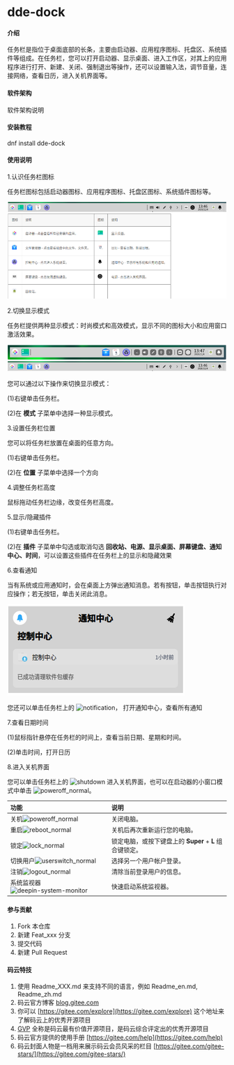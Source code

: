 # dde-dock

#### 介绍
 任务栏是指位于桌面底部的长条，主要由启动器、应用程序图标、托盘区、系统插件等组成。在任务栏，您可以打开启动器、显示桌面、进入工作区，对其上的应用程序进行打开、新建、关闭、强制退出等操作，还可以设置输入法，调节音量，连接网络，查看日历，进入关机界面等。

#### 软件架构
软件架构说明


#### 安装教程

dnf install dde-dock

#### 使用说明

 1.认识任务栏图标

任务栏图标包括启动器图标、应用程序图标、托盘区图标、系统插件图标等。

![20210817112439](./images/20210817112439.png)

2.切换显示模式

任务栏提供两种显示模式：时尚模式和高效模式，显示不同的图标大小和应用窗口激活效果。

![20210817113315](./images/20210817113315.png)

您可以通过以下操作来切换显示模式：

 (1)右键单击任务栏。

  (2)在 **模式** 子菜单中选择一种显示模式。

3.设置任务栏位置

您可以将任务栏放置在桌面的任意方向。

 (1)右键单击任务栏。

 (2)在 **位置** 子菜单中选择一个方向

4.调整任务栏高度

鼠标拖动任务栏边缘，改变任务栏高度。

5.显示/隐藏插件

(1)右键单击任务栏。

(2)在 **插件** 子菜单中勾选或取消勾选 **回收站、电源、显示桌面、屏幕键盘、通知中心、时间**，可以设置这些插件在任务栏上的显示和隐藏效果

6.查看通知

当有系统或应用通知时，会在桌面上方弹出通知消息。若有按钮，单击按钮执行对应操作；若无按钮，单击关闭此消息。

![20210817114321](./images/20210817114321.png)

您还可以单击任务栏上的 ![notification](https://docs.openeuler.org/zh/docs/21.03/docs/desktop/figures/icon101-o.svg)， 打开通知中心，查看所有通知

7.查看日期时间

(1)鼠标指针悬停在任务栏的时间上，查看当前日期、星期和时间。

(2)单击时间，打开日历

8.进入关机界面

您可以单击任务栏上的 ![shutdown](https://docs.openeuler.org/zh/docs/21.03/docs/desktop/figures/icon136-o.svg) 进入关机界面，也可以在启动器的小窗口模式中单击 ![poweroff_normal](https://docs.openeuler.org/zh/docs/21.03/docs/desktop/figures/icon136-o.svg)。

| 功能                                                         | 说明                                                    |
| :----------------------------------------------------------- | :------------------------------------------------------ |
| 关机![poweroff_normal](https://docs.openeuler.org/zh/docs/21.03/docs/desktop/figures/icon136-o.svg) | 关闭电脑。                                              |
| 重启![reboot_normal](https://docs.openeuler.org/zh/docs/21.03/docs/desktop/figures/icon110-o.svg) | 关机后再次重新运行您的电脑。                            |
| 锁定![lock_normal](https://docs.openeuler.org/zh/docs/21.03/docs/desktop/figures/icon90-o.svg) | 锁定电脑，或按下键盘上的 **Super** + **L** 组合键锁定。 |
| 切换用户![userswitch_normal](https://docs.openeuler.org/zh/docs/21.03/docs/desktop/figures/icon128-o.svg) | 选择另一个用户帐户登录。                                |
| 注销![logout_normal](https://docs.openeuler.org/zh/docs/21.03/docs/desktop/figures/icon92-o.svg) | 清除当前登录用户的信息。                                |
| 系统监视器![deepin-system-monitor](https://docs.openeuler.org/zh/docs/21.03/docs/desktop/figures/icon68-o.svg) | 快速启动系统监视器。                                    |

#### 参与贡献

1.  Fork 本仓库
2.  新建 Feat_xxx 分支
3.  提交代码
4.  新建 Pull Request


#### 码云特技

1.  使用 Readme\_XXX.md 来支持不同的语言，例如 Readme\_en.md, Readme\_zh.md
2.  码云官方博客 [blog.gitee.com](https://blog.gitee.com)
3.  你可以 [https://gitee.com/explore](https://gitee.com/explore) 这个地址来了解码云上的优秀开源项目
4.  [GVP](https://gitee.com/gvp) 全称是码云最有价值开源项目，是码云综合评定出的优秀开源项目
5.  码云官方提供的使用手册 [https://gitee.com/help](https://gitee.com/help)
6.  码云封面人物是一档用来展示码云会员风采的栏目 [https://gitee.com/gitee-stars/](https://gitee.com/gitee-stars/)
